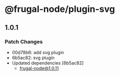 # @frugal-node/plugin-svg

## 1.0.1

### Patch Changes

- 00d78b6: add svg plugin
- 6b5ac82: svg plugin
- Updated dependencies [6b5ac82]
  - frugal-node@1.0.11
